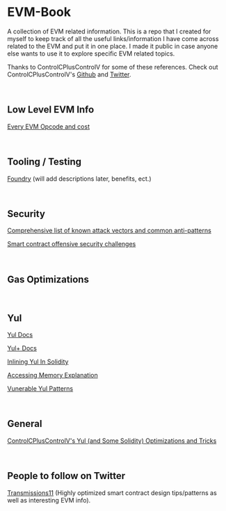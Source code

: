 # EVM-Book
A collection of EVM related information. This is a repo that I created for myself to keep track of all the useful links/information I have come across related to the EVM and put it in one place. I made it public in case anyone else wants to use it to explore specific EVM related topics.

Thanks to ControlCPlusControlV for some of these references. Check out ControlCPlusControlV's [Github](https://github.com/ControlCplusControlV) and [Twitter](https://twitter.com/controlcthenv).


<br>

## Low Level EVM Info
[Every EVM Opcode and cost](https://www.evm.codes/)


<br>


## Tooling / Testing

[Foundry](https://onbjerg.github.io/foundry-book/) (will add descriptions later, benefits, ect.)


<br>


## Security 

[Comprehensive list of known attack vectors and common anti-patterns](https://blog.sigmaprime.io/solidity-security.html)

[Smart contract offensive security challenges](https://www.damnvulnerabledefi.xyz/)


<br>


## Gas Optimizations


<br>


## Yul
[Yul Docs](https://docs.soliditylang.org/en/latest/yul.html) 

[Yul+ Docs](https://github.com/FuelLabs/yulp)

[Inlining Yul In Solidity](https://docs.soliditylang.org/en/v0.8.12/assembly.html#inline-assembly)

[Accessing Memory Explanation](https://ethereum.stackexchange.com/questions/34529/understanding-solidity-inline-assembly-code)

[Vunerable Yul Patterns](https://github.com/Mikerah/solidity-bugs-and-vulns-in-yul)


<br>


## General
[ControlCPlusControlV's Yul (and Some Solidity) Optimizations and Tricks](https://hackmd.io/50TB8ZOTSCSWsfz0l0aF2g)


<br>


## People to follow on Twitter
[Transmissions11](https://twitter.com/transmissions11) (Highly optimized smart contract design tips/patterns as well as interesting EVM info).




